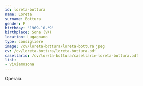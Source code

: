 ```yaml
---
id: loreta-bottura
name: Loreta
surname: Bottura
gender: F
birthday: '1969-10-29'
birthplace: Sona (VR)
location: Lugagnano
type: consigliere
image: /cv/loreta-bottura/loreta-bottura.jpeg
cv: /cv/loreta-bottura/loreta-bottura.pdf
casellario: /cv/loreta-bottura/casellario-loreta-bottura.pdf
list:
- viviamosona
---
```


Operaia.